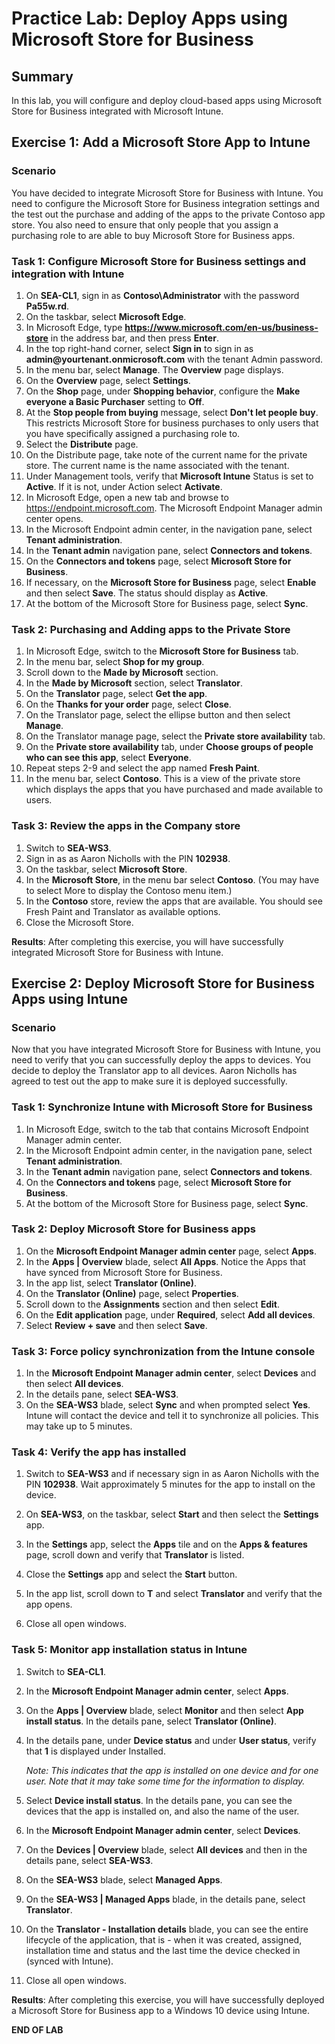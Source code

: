 # Practice Lab: Deploy Apps using Microsoft Store for Business

## Summary

In this lab, you will configure and deploy cloud-based apps using Microsoft Store for Business integrated with Microsoft Intune.

## Exercise 1: Add a Microsoft Store App to Intune

### Scenario

You have decided to integrate Microsoft Store for Business with Intune. You need to configure the Microsoft Store for Business integration settings and the test out the purchase and adding of the apps to the private Contoso app store. You also need to ensure that only people that you assign a purchasing role to are able to buy Microsoft Store for Business apps.

### Task 1: Configure Microsoft Store for Business settings and integration with Intune

1. On **SEA-CL1**, sign in as **Contoso\\Administrator** with the password **Pa55w.rd**.
2. On the taskbar, select **Microsoft Edge**.
3. In Microsoft Edge, type **https://www.microsoft.com/en-us/business-store** in the address bar, and then press **Enter**. 
4. In the top right-hand corner, select **Sign in** to sign in as **admin\@yourtenant.onmicrosoft.com** with the tenant Admin password. 
5. In the menu bar, select **Manage**. The **Overview** page displays.
6. On the **Overview** page, select **Settings**.
7. On the **Shop** page, under **Shopping behavior**, configure the **Make everyone a Basic Purchaser** setting to **Off**. 
8. At the **Stop people from buying** message, select **Don't let people buy**. This restricts Microsoft Store for business purchases to only users that you have specifically assigned a purchasing role to.
9. Select the **Distribute** page.
10. On the Distribute page, take note of the current name for the private store. The current name is the name associated with the tenant.
11. Under Management tools, verify that **Microsoft Intune** Status is set to **Active**. If it is not, under Action select **Activate**.
12. In Microsoft Edge, open a new tab and browse to https://endpoint.microsoft.com. The Microsoft Endpoint Manager admin center opens.
13. In the Microsoft Endpoint admin center, in the navigation pane, select **Tenant administration**.
14. In the **Tenant admin** navigation pane, select **Connectors and tokens**.
15. On the **Connectors and tokens** page, select **Microsoft Store for Business**. 
16. If necessary, on the **Microsoft Store for Business** page, select **Enable** and then select **Save**. The status should display as **Active**.
17. At the bottom of the Microsoft Store for Business page, select **Sync**.

### Task 2: Purchasing and Adding apps to the Private Store 

1.  In Microsoft Edge, switch to the **Microsoft Store for Business** tab.
2.  In the menu bar, select **Shop for my group**.
3.  Scroll down to the **Made by Microsoft** section.
4.  In the **Made by Microsoft** section, select **Translator**.
5.  On the **Translator** page, select **Get the app**.
6.  On the **Thanks for your order** page, select **Close**.
7.  On the Translator page, select the ellipse button and then select **Manage**.
8.  On the Translator manage page, select the **Private store availability** tab.
9.  On the **Private store availability** tab, under **Choose groups of people who can see this app**, select **Everyone**.
10.  Repeat steps 2-9 and select the app named **Fresh Paint**.
11.  In the menu bar, select **Contoso**. This is a view of the private store which displays the apps that you have purchased and made available to users.

### Task 3: Review the apps in the Company store

1.  Switch to **SEA-WS3**.
2.  Sign in as as Aaron Nicholls with the PIN **102938**. 
3.  On the taskbar, select **Microsoft Store**.
4.  In the **Microsoft Store**, in the menu bar select **Contoso**. (You may have to select More to display the Contoso menu item.)
5.  In the **Contoso** store, review the apps that are available. You should see Fresh Paint and Translator as available options.
6.  Close the Microsoft Store.

**Results**: After completing this exercise, you will have successfully integrated Microsoft Store for Business with Intune.

## Exercise 2: Deploy Microsoft Store for Business Apps using Intune

### Scenario

Now that you have integrated Microsoft Store for Business with Intune, you need to verify that you can successfully deploy the apps to devices. You decide to deploy the Translator app to all devices. Aaron Nicholls has agreed to test out the app to make sure it is deployed successfully.

### Task 1: Synchronize Intune with Microsoft Store for Business

1.  In Microsoft Edge, switch to the tab that contains Microsoft Endpoint Manager admin center.
2.  In the Microsoft Endpoint admin center, in the navigation pane, select **Tenant administration**.
3.  In the **Tenant admin** navigation pane, select **Connectors and tokens**.
4.  On the **Connectors and tokens** page, select **Microsoft Store for Business**. 
5.  At the bottom of the Microsoft Store for Business page, select **Sync**.

### Task 2: Deploy Microsoft Store for Business apps

1.  On the **Microsoft Endpoint Manager admin center** page, select **Apps**.
2.  In the **Apps | Overview** blade, select **All Apps**. Notice the Apps that have synced from Microsoft Store for Business.
3.  In the app list, select **Translator (Online)**.
4.  On the **Translator (Online)** page, select **Properties**.
5.  Scroll down to the **Assignments** section and then select **Edit**.
6.  On the **Edit application** page, under **Required**, select **Add all devices**.
7.  Select **Review + save** and then select **Save**.

### Task 3: Force policy synchronization from the Intune console

1.  In the **Microsoft Endpoint Manager admin center**, select **Devices** and then select **All devices**.
2.  In the details pane, select **SEA-WS3**. 
3.  On the **SEA-WS3** blade, select **Sync** and when prompted select **Yes**. Intune will contact the device and tell it to synchronize all policies. This may take up to 5 minutes.

### Task 4: Verify the app has installed

1.  Switch to **SEA-WS3** and if necessary sign in as Aaron Nicholls with the PIN **102938**. Wait approximately 5 minutes for the app to install on the device.

2.  On **SEA-WS3**, on the taskbar, select **Start** and then select the **Settings** app.

3.  In the **Settings** app, select the **Apps** tile and on the **Apps & features** page, scroll down and verify that **Translator** is listed.

4.  Close the **Settings** app and select the **Start** button.

5.  In the app list, scroll down to **T** and select **Translator** and verify that the app opens.

6.  Close all open windows.

### Task 5: Monitor app installation status in Intune

1. Switch to **SEA-CL1**.

2. In the **Microsoft Endpoint Manager admin center**, select **Apps**.

3. On the **Apps | Overview** blade, select **Monitor** and then select **App install status**. In the details pane, select **Translator (Online)**.

4. In the details pane, under **Device status** and under **User status**, verify that **1** is displayed under Installed. 

   _Note: This indicates that the app is installed on one device and for one user. Note that it may take some time for the information to display._

5. Select **Device install status**. In the details pane, you can see the devices that the app is installed on, and also the name of the user. 

6. In the **Microsoft Endpoint Manager admin center**, select **Devices**.

7. On the **Devices | Overview** blade, select **All devices** and then in the details pane, select **SEA-WS3**.

8. On the **SEA-WS3** blade, select **Managed Apps**.

9. On the **SEA-WS3 | Managed Apps** blade, in the details pane, select **Translator**.

10. On the **Translator - Installation details** blade, you can see the entire lifecycle of the application, that is - when it was created, assigned, installation time and status and the last time the device checked in (synced with Intune).

11. Close all open windows.

**Results**: After completing this exercise, you will have successfully deployed a Microsoft Store for Business app to a Windows 10 device using Intune.

**END OF LAB**